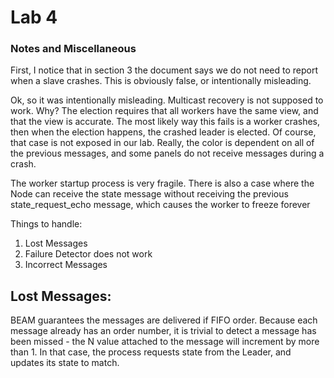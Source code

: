 # Lab 4

### Notes and Miscellaneous
First, I notice that in section 3 the document says we do not need to report when a slave crashes. This is obviously false, or intentionally misleading.

Ok, so it was intentionally misleading. Multicast recovery is not supposed to work. Why?
The election requires that all workers have the same view, and that the view is accurate. The most likely way this fails is a worker crashes, then when the election happens, the crashed leader is elected. Of course, that case is not exposed in our lab. Really, the color is dependent on all of the previous messages, and some panels do not receive messages during a crash.

The worker startup process is very fragile. There is also a case where the Node can receive the state message without receiving the previous state_request_echo message, which causes the worker to freeze forever


Things to handle:
1. Lost Messages
2. Failure Detector does not work
3. Incorrect Messages

## Lost Messages:
BEAM guarantees the messages are delivered if FIFO order. Because each message already has an order number, it is trivial to detect a message has been missed - the N value attached to the message will increment by more than 1. In that case, the process requests state from the Leader, and updates its state to match.